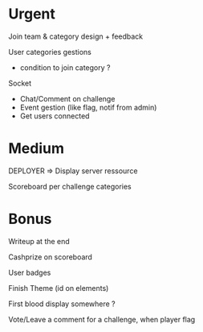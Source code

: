 # Urgent

Join team & category design + feedback
  
User categories gestions
- condition to join category ?

Socket
- Chat/Comment on challenge
- Event gestion (like flag, notif from admin)
- Get users connected

# Medium


DEPLOYER => Display server ressource

Scoreboard per challenge categories

# Bonus

Writeup at the end

Cashprize on scoreboard

User badges

Finish Theme (id on elements)

First blood display somewhere ?

Vote/Leave a comment for a challenge, when player flag

